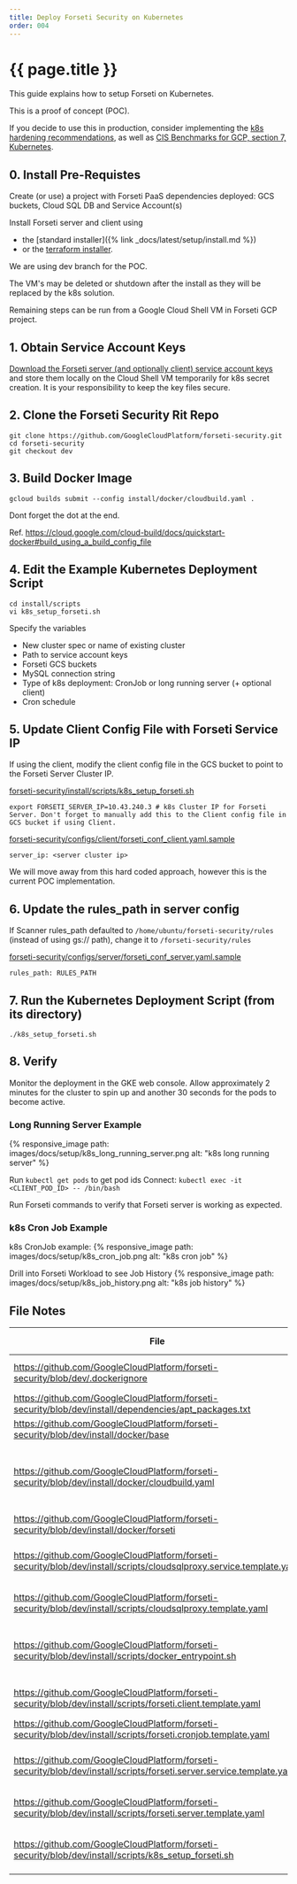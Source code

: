 ```yaml
---
title: Deploy Forseti Security on Kubernetes
order: 004
---
```


# {{ page.title }}

This guide explains how to setup Forseti on Kubernetes.

This is a proof of concept (POC).

If you decide to use this in production, consider implementing the
[k8s hardening recommendations](https://cloud.google.com/kubernetes-engine/docs/how-to/hardening-your-cluster),
as well as [CIS Benchmarks for GCP, section 7, Kubernetes](https://learn.cisecurity.org/benchmarks).

## 0. Install Pre-Requistes

Create (or use) a project with Forseti PaaS dependencies deployed:
GCS buckets, Cloud SQL DB and Service Account(s)

Install Forseti server and client using
* the [standard installer]({% link _docs/latest/setup/install.md %})
* or the [terraform installer](https://github.com/terraform-google-modules/terraform-google-forseti).

We are using dev branch for the POC.

The VM's may be deleted or shutdown after the install as they will be replaced
by the k8s solution.

Remaining steps can be run from a Google Cloud Shell VM in Forseti GCP project.

## 1. Obtain Service Account Keys

[Download the Forseti server (and optionally client) service account
keys](https://cloud.google.com/iam/docs/creating-managing-service-account-keys#creating_service_account_keys)
and store them locally on the Cloud Shell VM temporarily for k8s secret
creation. It is your responsibility to keep the key files secure.

## 2. Clone the Forseti Security Rit Repo

```
git clone https://github.com/GoogleCloudPlatform/forseti-security.git
cd forseti-security
git checkout dev
```

## 3. Build Docker Image

```
gcloud builds submit --config install/docker/cloudbuild.yaml .
```

Dont forget the dot at the end.

Ref. https://cloud.google.com/cloud-build/docs/quickstart-docker#build_using_a_build_config_file


## 4. Edit the Example Kubernetes Deployment Script

```
cd install/scripts
vi k8s_setup_forseti.sh
```

Specify the variables

* New cluster spec or name of existing cluster
* Path to service account keys
* Forseti GCS buckets
* MySQL connection string
* Type of k8s deployment: CronJob or long running server (+ optional client)
* Cron schedule


## 5. Update Client Config File with Forseti Service IP

If using the client, modify the client config file in the GCS bucket to point
to the Forseti Server Cluster IP.

[forseti-security/install/scripts/k8s_setup_forseti.sh](https://github.com/GoogleCloudPlatform/forseti-security/blob/dev/install/scripts/k8s_setup_forseti.sh)
```
export FORSETI_SERVER_IP=10.43.240.3 # k8s Cluster IP for Forseti Server. Don't forget to manually add this to the Client config file in GCS bucket if using Client. 
```

[forseti-security/configs/client/forseti_conf_client.yaml.sample](https://github.com/GoogleCloudPlatform/forseti-security/blob/dev/configs/client/forseti_conf_client.yaml.sample)
```
server_ip: <server cluster ip>
```

We will move away from this hard coded approach, however this is the current
POC implementation.

## 6. Update the rules_path in server config

If Scanner rules_path defaulted to `/home/ubuntu/forseti-security/rules`
(instead of using gs:// path), change it to `/forseti-security/rules`

[forseti-security/configs/server/forseti_conf_server.yaml.sample](https://github.com/GoogleCloudPlatform/forseti-security/blob/983d2952eb48d8c5928b1fbd5113eef2ee2e7905/configs/server/forseti_conf_server.yaml.sample#L192-L197)

`rules_path: RULES_PATH`

## 7. Run the Kubernetes Deployment Script (from its directory)

```
./k8s_setup_forseti.sh
```

## 8. Verify

Monitor the deployment in the GKE web console. Allow approximately 2 minutes
for the cluster to spin up and another 30 seconds for the pods to become active.

### Long Running Server Example
{% responsive_image path: images/docs/setup/k8s_long_running_server.png alt: "k8s long running server" %}

Run `kubectl get pods` to get pod ids
Connect: `kubectl exec -it <CLIENT_POD_ID> -- /bin/bash`

Run Forseti commands to verify that Forseti server is working as expected.

### k8s Cron Job Example

k8s CronJob example:
{% responsive_image path: images/docs/setup/k8s_cron_job.png alt: "k8s cron job" %}

Drill into Forseti Workload to see Job History
{% responsive_image path: images/docs/setup/k8s_job_history.png alt: "k8s job history" %}

## File Notes

File | Changes to Support GKE
-- | --
https://github.com/GoogleCloudPlatform/forseti-security/blob/dev/.dockerignore | Added .dockerignore to reduce Docker image size.
https://github.com/GoogleCloudPlatform/forseti-security/blob/dev/install/dependencies/apt_packages.txt | Add cron (to install on base image)
https://github.com/GoogleCloudPlatform/forseti-security/blob/dev/install/docker/base | Install Google Cloud SDK on base image
https://github.com/GoogleCloudPlatform/forseti-security/blob/dev/install/docker/cloudbuild.yaml | Added optional cache base image build step to reduce build time. Added optional unit tests build step
https://github.com/GoogleCloudPlatform/forseti-security/blob/dev/install/docker/forseti | chmod +x docker_entrypoint.sh
https://github.com/GoogleCloudPlatform/forseti-security/blob/dev/install/scripts/cloudsqlproxy.service.template.yaml | Cloud SQL Proxy Cluster IP Service Deployment template
https://github.com/GoogleCloudPlatform/forseti-security/blob/dev/install/scripts/cloudsqlproxy.template.yaml | Cloud SQL Proxy Deployment template
https://github.com/GoogleCloudPlatform/forseti-security/blob/dev/install/scripts/docker_entrypoint.sh | docker_entrpoint.sh initialises the container, starts services, runs scan as needed.
https://github.com/GoogleCloudPlatform/forseti-security/blob/dev/install/scripts/forseti.client.template.yaml | Forseti Client Deployment template
https://github.com/GoogleCloudPlatform/forseti-security/blob/dev/install/scripts/forseti.cronjob.template.yaml | Forseti CronJob Template
https://github.com/GoogleCloudPlatform/forseti-security/blob/dev/install/scripts/forseti.server.service.template.yaml | Forseti Server Cluster IP Service Deployment template
https://github.com/GoogleCloudPlatform/forseti-security/blob/dev/install/scripts/forseti.server.template.yaml | Forseti Server Deployment template
https://github.com/GoogleCloudPlatform/forseti-security/blob/dev/install/scripts/k8s_setup_forseti.sh | Example script to spin up cluster and deploy Forseti to GKE
